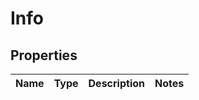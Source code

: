 # Info


## Properties

| Name | Type | Description | Notes |
|------------ | ------------- | ------------- | -------------|
